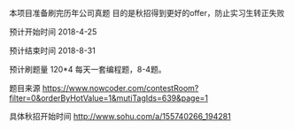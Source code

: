 
本项目准备刷完历年公司真题
目的是秋招得到更好的offer，防止实习生转正失败

预计开始时间
2018-4-25

预计结束时间
2018-8-31

预计刷题量 120*4
每天一套编程题，8-4题。

题目来源
https://www.nowcoder.com/contestRoom?filter=0&orderByHotValue=1&mutiTagIds=639&page=1

具体秋招开始时间
http://www.sohu.com/a/155740266_194281